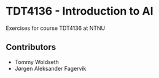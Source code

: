 # TDT4136 - Introduction to AI

Exercises for course TDT4136 at NTNU

## Contributors
* Tommy Woldseth
* Jørgen Aleksander Fagervik
